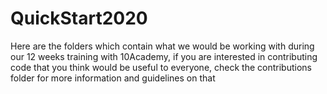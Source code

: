 # QuickStart2020

Here are the folders which contain what we would be working with during our 12 weeks training 
with 10Academy, if you are interested in contributing code that you think would be useful to everyone, check the contributions folder for more information and guidelines on that

